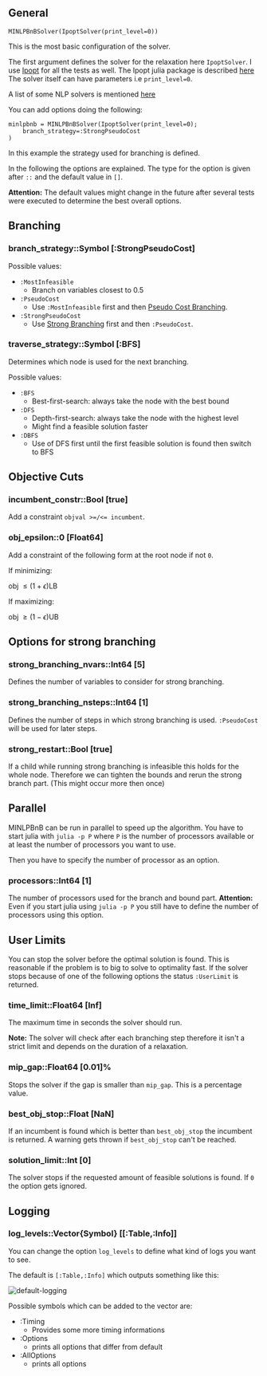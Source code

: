 ## General

```
MINLPBnBSolver(IpoptSolver(print_level=0))
```

This is the most basic configuration of the solver.

The first argument defines the solver for the relaxation here `IpoptSolver`. I use [Ipopt](https://projects.coin-or.org/Ipopt) for all the tests as well. The Ipopt julia package is described [here](https://github.com/JuliaOpt/Ipopt.jl) The solver itself can have parameters i.e `print_level=0`.

A list of some NLP solvers is mentioned [here](http://www.juliaopt.org/JuMP.jl/0.18/installation.html#getting-solvers)

You can add options doing the following:

```
minlpbnb = MINLPBnBSolver(IpoptSolver(print_level=0);
    branch_strategy=:StrongPseudoCost
)
```

In this example the strategy used for branching is defined.

In the following the options are explained. The type for the option is given after `::` and the default value in `[]`.

**Attention:**
The default values might change in the future after several tests were executed to determine the best overall options. 

## Branching

### branch_strategy::Symbol [:StrongPseudoCost]

Possible values:

* `:MostInfeasible`
    * Branch on variables closest to 0.5
* `:PseudoCost`
    * Use `:MostInfeasible` first and then [Pseudo Cost Branching](https://en.wikipedia.org/wiki/Branch_and_cut#Branching_Strategies).
* `:StrongPseudoCost`
    * Use [Strong Branching](https://en.wikipedia.org/wiki/Branch_and_cut#Branching_Strategies) first and then `:PseudoCost`.

### traverse_strategy::Symbol [:BFS]

Determines which node is used for the next branching.

Possible values:

* `:BFS`
    * Best-first-search: always take the node with the best bound
* `:DFS`
    * Depth-first-search: always take the node with the highest level
    * Might find a feasible solution faster
* `:DBFS`
    * Use of DFS first until the first feasible solution is found then switch to BFS

## Objective Cuts
### incumbent_constr::Bool [true]

Add a constraint `objval >=/<= incumbent`. 

### obj_epsilon::0 [Float64]

Add a constraint of the following form at the root node if not `0`.

If minimizing:

$\text{obj } \leq (1+\epsilon)\text{LB}$

If maximizing:

$\text{obj } \geq (1-\epsilon)\text{UB}$

## Options for strong branching

### strong_branching_nvars::Int64 [5]

Defines the number of variables to consider for strong branching. 

### strong_branching_nsteps::Int64 [1]

Defines the number of steps in which strong branching is used. `:PseudoCost` will be used for later steps.

### strong_restart::Bool [true]

If a child while running strong branching is infeasible this holds for the whole node. Therefore we can tighten the bounds and rerun the strong branch part. (This might occur more then once)

## Parallel

MINLPBnB can be run in parallel to speed up the algorithm.
You have to start julia with `julia -p P` where `P` is the number of processors available or at least the number of processors you want to use.

Then you have to specify the number of processor as an option.

### processors::Int64 [1]

The number of processors used for the branch and bound part. **Attention:** Even if you start julia using
`julia -p P` you still have to define the number of processors using this option.

## User Limits

You can stop the solver before the optimal solution is found.
This is reasonable if the problem is to big to solve to optimality fast.
If the solver stops because of one of the following options the status `:UserLimit` is returned.

### time_limit::Float64 [Inf]

The maximum time in seconds the solver should run. 

**Note:** The solver will check after each branching step therefore it isn't a strict limit and depends on the duration of a relaxation.

### mip_gap::Float64 [0.01]%

Stops the solver if the gap is smaller than `mip_gap`. This is a percentage value.

### best_obj_stop::Float [NaN]

If an incumbent is found which is better than `best_obj_stop` the incumbent is returned. A warning gets thrown if `best_obj_stop` can't be reached.

### solution_limit::Int [0]

The solver stops if the requested amount of feasible solutions is found.
If `0` the option gets ignored.

## Logging

### log_levels::Vector{Symbol} [[:Table,:Info]]

You can change the option `log_levels` to define what kind of logs you want to see.

The default is `[:Table,:Info]` which outputs something like this:

![default-logging](https://user-images.githubusercontent.com/4931746/32625934-07b7db3c-c58e-11e7-922d-18a0a8776437.png)

Possible symbols which can be added to the vector are:

- :Timing
    - Provides some more timing informations
- :Options
    - prints all options that differ from default
- :AllOptions
    - prints all options 